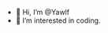 - 👋 Hi, I’m @Yawlf
- 👀 I’m interested in coding.

<!---
Yawlf/Yawlf is a ✨ special ✨ repository because its `README.md` (this file) appears on your GitHub profile.
You can click the Preview link to take a look at your changes.
--->
